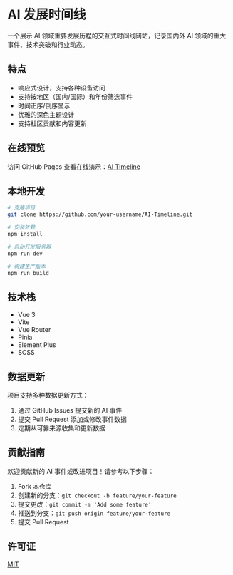 # AI 发展时间线

一个展示 AI 领域重要发展历程的交互式时间线网站，记录国内外 AI 领域的重大事件、技术突破和行业动态。

## 特点

- 响应式设计，支持各种设备访问
- 支持按地区（国内/国际）和年份筛选事件
- 时间正序/倒序显示
- 优雅的深色主题设计
- 支持社区贡献和内容更新

## 在线预览

访问 GitHub Pages 查看在线演示：[AI Timeline](https://your-username.github.io/AI-Timeline)

## 本地开发

```bash
# 克隆项目
git clone https://github.com/your-username/AI-Timeline.git

# 安装依赖
npm install

# 启动开发服务器
npm run dev

# 构建生产版本
npm run build
```

## 技术栈

- Vue 3
- Vite
- Vue Router
- Pinia
- Element Plus
- SCSS

## 数据更新

项目支持多种数据更新方式：

1. 通过 GitHub Issues 提交新的 AI 事件
2. 提交 Pull Request 添加或修改事件数据
3. 定期从可靠来源收集和更新数据

## 贡献指南

欢迎贡献新的 AI 事件或改进项目！请参考以下步骤：

1. Fork 本仓库
2. 创建新的分支：`git checkout -b feature/your-feature`
3. 提交更改：`git commit -m 'Add some feature'`
4. 推送到分支：`git push origin feature/your-feature`
5. 提交 Pull Request

## 许可证

[MIT](LICENSE)
